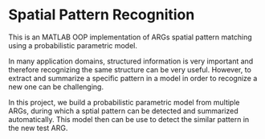 # Spatial Pattern Recognition

This is an MATLAB OOP implementation of ARGs spatial pattern matching using a probabilistic parametric model.

In many application domains, structured information is very important and therefore recognizing the same structure can be very useful. However, to extract and summarize a specific pattern in a model in order to recognize a new one can be challenging.

In this project, we build a probabilistic parametric model from multiple ARGs, during which a sptial pattern can be detected and summarized automatically. This model then can be use to detect the similar pattern in the new test ARG.
